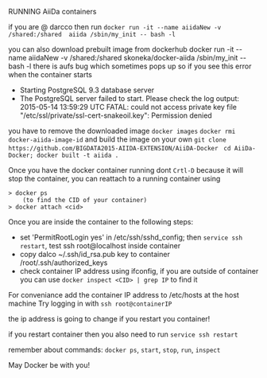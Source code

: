 RUNNING AiiDa containers

if you are @ darcco then run
`docker run -it --name aiidaNew -v /shared:/shared  aiida /sbin/my_init -- bash -l`

you can also download prebuilt image from dockerhub
docker run -it --name aiidaNew -v /shared:/shared  skoneka/docker-aiida /sbin/my_init -- bash -l
there is aufs bug which sometimes pops up 
so if you see this error when the container starts
 
 * Starting PostgreSQL 9.3 database server                                                        
 * The PostgreSQL server failed to start. Please check the log output:
  2015-05-14 13:59:29 UTC FATAL:  could not access private key file "/etc/ssl/private/ssl-cert-snakeoil.key": Permission denied
                               

you have to remove the downloaded image `docker images` `docker rmi docker-aiida-image-id`
and build the image on your own
  `git clone https://github.com/BIGDATA2015-AIIDA-EXTENSION/AiiDA-Docker `
  `cd AiiDa-Docker; docker built -t aiida .`


Once you have the docker container running dont `Crtl-D` because it will stop the container, you can reattach to a running container using 

	> docker ps 
		(to find the CID of your container)
	> docker attach <cid>

Once you are inside the container to the following steps:
 
- set 'PermitRootLogin yes' in /etc/ssh/sshd_config; then `service ssh restart`, test ssh root@localhost inside container
- copy dalco ~/.ssh/id_rsa.pub key to container /root/.ssh/authorized_keys
- check container IP address using ifconfig, if you are outside of container you can use `docker inspect <CID> | grep IP` to find it

For conveniance add the container IP address to /etc/hosts at the host machine
Try logging in with `ssh root@containerIP`

the ip address is going to change if you restart you container!

if you restart container then you also need to run `service ssh restart`

remember about commands: `docker ps`, `start`, `stop`, `run`, `inspect`

May Docker be with you!
